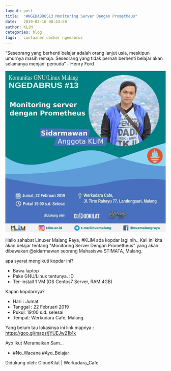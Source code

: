 ```yaml
---
layout: post
title:  "#NGEDABRUS13 Monitoring Server Dengan Prometheus"
date:   2019-02-16 08:43:59
author: KLiM
categories: blog
tags:	container docker ngedabrus
---
```


“Seseorang yang berhenti belajar adalah orang lanjut usia, meskipun umurnya masih remaja. Seseorang yang tidak pernah berhenti belajar akan selamanya menjadi pemuda” -  Henry Ford

![Poster Ngedabrus 13](/assets/images/ngedabrus-13.jpg)

Hallo sahabat Linuxer Malang Raya, #KLiM ada kopdar lagi nih.. Kali ini kita akan belajar tentang "Monitoring Server Dengan Prometheus" yang akan dibawakan @sidarmawan seorang Mahasiswa STIMATA, Malang. 

apa syarat mengikuti kopdar ini?
- Bawa laptop 
- Pake GNU/Linux tentunya. :D
- Ter-install 1 VM (OS Centos7 Server, RAM 4GB)

Kapan kopdarnya? 
- Hari : Jumat 
- Tanggal : 22 Februari 2019 
- Pukul: 19:00 s.d. selesai
- Tempat:  Werkudara Cafe, Malang. 

Yang belum tau lokasinya ini link mapnya : https://goo.gl/maps/jYUEJw21b1k

Ayo Ikut Meramaikan Sam...
- #No_Wacana #Ayo_Belajar 

Didukung oleh: CloudKilat | Werkudara_Cafe